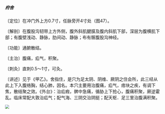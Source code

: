 ##### 府舍

〔定位〕在冲门外上方0.7寸，任脉旁开4寸处（图47）。

〔解剖〕在腹股沟韧带上方外侧，腹外斜肌腱膜及腹内斜肌下部，深层为腹横肌下部；有腹壁浅动、静脉，肋间动、静脉；布有髂腹股沟神经。

〔功能〕通腑散结。

〔主治〕腹痛，疝气，积聚。

〔刺灸〕直刺0.5～1寸，可灸。

〔讲述〕见于《甲乙》。舍指住，是穴为足太阴、阴维、厥阴之住会所，此三经从此上下入腹络胸，结心肺，因名。本穴主要用治腹痛，疝气，痞块之疾，有调下焦，散结聚之效。《外台》：治疝瘕，髀中急痛，循胁上下抢心，腹痛积聚，厥逆霍乱。临床常配大敦治疝气；配气海、三阴交治阴挺；配天枢．足三里治腹满积聚。

<img src="./img/图47.jpg" style="zoom:80%;" />
